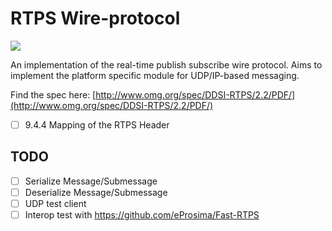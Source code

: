 RTPS Wire-protocol
======

<a href="https://travis-ci.org/xdds/rtps">
    <img src="https://travis-ci.org/xdds/rtps.svg?branch=master">
</a>

An implementation of the real-time publish subscribe wire protocol. Aims to implement the platform specific module for UDP/IP-based messaging.

Find the spec here: [http://www.omg.org/spec/DDSI-RTPS/2.2/PDF/](http://www.omg.org/spec/DDSI-RTPS/2.2/PDF/)

  - [ ] 9.4.4 Mapping of the RTPS Header

TODO
----

 - [ ] Serialize Message/Submessage
 - [ ] Deserialize Message/Submessage
 - [ ] UDP test client
 - [ ] Interop test with https://github.com/eProsima/Fast-RTPS
